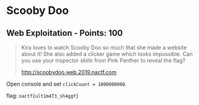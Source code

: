 # Scooby Doo

## Web Exploitation - Points: 100

> Kira loves to watch Scooby Doo so much that she made a website about it! She also added a clicker game which looks impossible. Can you use your inspector skills from Pink Panther to reveal the flag?
>
> 
>
> http://scoobydoo.web.2019.nactf.com
>

Open console and set `clickCount = 1000000000`.

flag: `nactf{ult1m4T3_sh4ggY}`